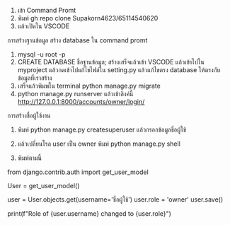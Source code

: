 1. เข้า Command Promt
2. พิมพ์ gh repo clone Supakorn4623/65114540620
3. แล้วเปิดใน VSCODE



การสร้างฐานข้อมูล
สร้าง database ใน command promt 
1.  mysql -u root -p
2.  CREATE DATABASE ชื่อฐานข้อมูล;
สร้างเสร็จแล้วเข้า VSCODE แล้วเข้าไปใน myproject แล้วกดเข้าไปแก้ไขไฟล์ใน
setting.py แล้วแก้ไขตรง database ให้ตรงกับข้อมูลที่เราสร้าง
3. เสร็จแล้วพิมพใน terminal   python manage.py migrate
4. python manage.py runserver แล้วเข้าลิงค์นี้ http://127.0.0.1:8000/accounts/owner/login/




การสร้างชื่อผู้ใช้งาน
1. พิมพ์ python manage.py createsuperuser แล้วกรอกข้อมูลชื่อผู้ใช้
2. แล้วเปลี่ยนโรล user เป็น owner พิมพ์  python manage.py shell

3. พิมพ์ตามนี้
   
from django.contrib.auth import get_user_model

User = get_user_model()

user = User.objects.get(username='ชื่อผู้ใช้')
user.role = 'owner'
user.save()

print(f"Role of {user.username} changed to {user.role}")


